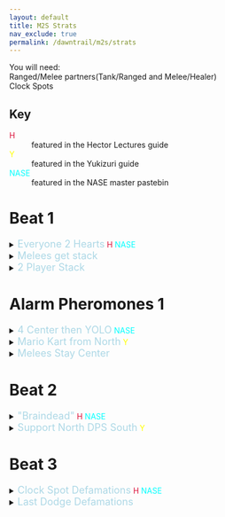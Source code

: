 ```yaml
---
layout: default
title: M2S Strats
nav_exclude: true
permalink: /dawntrail/m2s/strats
---
```

You will need:<br>
Ranged/Melee partners(Tank/Ranged and Melee/Healer)<br>
Clock Spots<br>

## Key
<dl>
  <dt><font color="Crimson">H</font></dt>
  <dd>featured in the Hector Lectures guide</dd>
  <dt><font color="Yellow">Y</font></dt>
  <dd>featured in the Yukizuri guide</dd>
  <dt><font color="Cyan">NASE</font></dt>
  <dd>featured in the NASE master pastebin</dd>
</dl>

# Beat 1
<details markdown=block><summary><font size="4" color="LightBlue">Everyone 2 Hearts</font>&nbsp;<font color="Crimson">H</font>&nbsp;<font color="Cyan">NASE</font></summary>
  Players with fewer than 2 hearts have priority on getting towers first, then all players with 2 hearts take the stack just south of the boss.
</details>
<details markdown=block><summary><font size="4" color="LightBlue">Melees get stack</font></summary>
  Take towers as normal, but leave a melee at one heart and other melees/tanks stop taking towers at 2 hearts, then only melees take the stack.
</details>
<details markdown=block><summary><font size="4" color="LightBlue">2 Player Stack</font></summary>
  This is really only viable in a static, as the people taking the stack can change depending on how the hearts are initially distributed. Take towers as normal, but ensure that your 2 chosen players only end up with 1 stack each. Have only these 2 players take the stack wherever is convenient for them.
</details>

# Alarm Pheromones 1
<details markdown=block><summary><font size="4" color="LightBlue">4 Center then YOLO</font>&nbsp;<font color="Cyan">NASE</font></summary>
  Bait the first 4 arrows center, then split off and run around and use your eyes to avoid the aoes.
</details>
<details markdown=block><summary><font size="4" color="LightBlue">Mario Kart from North</font>&nbsp;<font color="Yellow">Y</font></summary>
  Tank pulls boss north after Finale, then party stacks at north to bait first 4 arrows there. As soon as the 4th arrow is baited, run clockwise and do not stop unless you are about to run into an arrow about to go off. Ranged can split off towards the other side to bait less towards the melees.
</details>
<details markdown=block><summary><font size="4" color="LightBlue">Melees Stay Center</font></summary>
  Bait the first 4 arrows center, then melees go north(ish, use your eyes if theres an arrow there), and rotate around the boss hitbox to avoid the arrows. Ideally the boss does not move here. Ranged split south, then out towards the edge of the arena to dodge on their own.
</details>

# Beat 2
<details markdown=block><summary><font size="4" color="LightBlue">"Braindead"</font>&nbsp;<font color="Crimson">H</font>&nbsp;<font color="Cyan">NASE</font></summary>
  1s can go wherever they want, as long as they stay out of the way of the 0s. 0s start south, then bait aoes clockwise around the boss. 1 spreads dont clip anyone and 1 nothings take towers according to prio IMPORTANT: Hector has supports taking north or west towers, dps south or east. NASE pastebin has supports taking south or west, dps north or east
</details>
<details markdown=block><summary><font size="4" color="LightBlue">Support North DPS South</font>&nbsp;<font color="Yellow">Y</font></summary>
  1s stack center underneath the boss. Support 0s stack north and DPS 0s stack south. Rotate clockwise around the boss to bait. Supports take north or west towers, dps take south or east.
</details>

# Beat 3
<details markdown=block><summary><font size="4" color="LightBlue">Clock Spot Defamations</font>&nbsp;<font color="Crimson">H</font>&nbsp;<font color="Cyan">NASE</font></summary>
  Take your defamation aoe on your assigned clock spot.
</details>
<details markdown=block><summary><font size="4" color="LightBlue">Last Dodge Defamations</font></summary>
  Take your defamation aoe on the cardinal or intercard where your last dodge was from the combo.
</details>
